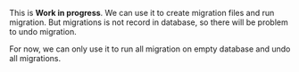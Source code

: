 This is **Work in progress**. We can use it to create migration files and run migration.
But migrations is not record in database, so there will be problem to undo migration.

For now, we can only use it to run all migration on empty database and undo all migrations.
